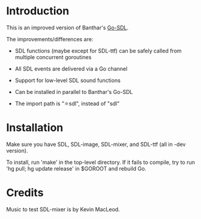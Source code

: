 # Introduction

This is an improved version of Banthar's [Go-SDL](http://github.com/banthar/Go-SDL).

The improvements/differences are:

* SDL functions (maybe except for SDL-ttf) can be safely called from multiple concurrent goroutines
* All SDL events are delivered via a Go channel
* Support for low-level SDL sound functions

* Can be installed in parallel to Banthar's Go-SDL
* The import path is "⚛sdl", instead of "sdl"


# Installation

Make sure you have SDL, SDL-image, SDL-mixer, and SDL-ttf (all in -dev version).

To install, run 'make' in the top-level directory.  If it fails to compile, try to run 'hg pull; hg update release' in $GOROOT and rebuild Go.


# Credits

Music to test SDL-mixer is by Kevin MacLeod.

